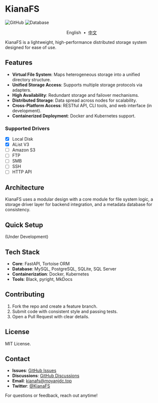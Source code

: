 # KianaFS

![GitHub](https://img.shields.io/github/license/moyan/kianafs)
![Database](https://img.shields.io/badge/database-PostgreSQL-blue)

<p align="center">
    <a>English</a> &nbsp;&bull;&nbsp;
    <a href="README_zh.md">中文</a>
</p>

KianaFS is a lightweight, high-performance distributed storage system designed for ease of use.

## Features

- **Virtual File System**: Maps heterogeneous storage into a unified directory structure.
- **Unified Storage Access**: Supports multiple storage protocols via adapters.
- **High Availability**: Redundant storage and failover mechanisms.
- **Distributed Storage**: Data spread across nodes for scalability.
- **Cross-Platform Access**: RESTful API, CLI tools, and web interface (in development).
- **Containerized Deployment**: Docker and Kubernetes support.

### Supported Drivers
- [x] Local Disk
- [x] AList V3
- [ ] Amazon S3
- [ ] FTP
- [ ] SMB
- [ ] SSH
- [ ] HTTP API

## Architecture

KianaFS uses a modular design with a core module for file system logic, a storage driver layer for backend integration, and a metadata database for consistency.

## Quick Setup

(Under Development)

## Tech Stack

- **Core**: FastAPI, Tortoise ORM
- **Database**: MySQL, PostgreSQL, SQLite, SQL Server
- **Containerization**: Docker, Kubernetes
- **Tools**: Black, pyright, MkDocs

## Contributing

1. Fork the repo and create a feature branch.
2. Submit code with consistent style and passing tests.
3. Open a Pull Request with clear details.

## License

MIT License.

## Contact

- **Issues**: [GitHub Issues](https://github.com/moyanj/kianafs/issues)
- **Discussions**: [GitHub Discussions](https://github.com/moyanj/kianafs/discussions)
- **Email**: kianafs@moyanjdc.top
- **Twitter**: [@KianaFS](https://twitter.com/KianaFS)

For questions or feedback, reach out anytime!